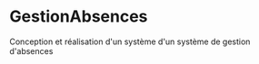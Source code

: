 GestionAbsences
===============

Conception et réalisation d'un système d'un système de gestion d'absences
